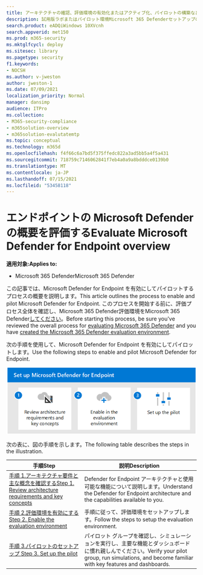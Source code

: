 ```yaml
---
title: アーキテクチャの確認、評価環境の有効化またはアクティブ化、パイロットの構築など、Microsoft Defender for Endpoint の概要を評価します。
description: 試用版ラボまたはパイロット環境Microsoft 365 Defenderセットアップの手順。 組織のデバイス、ID、データ、アプリを保護するようにセキュリティ ソリューションがどのように設計されているのかテストして体験します。
search.product: eADQiWindows 10XVcnh
search.appverid: met150
ms.prod: m365-security
ms.mktglfcycl: deploy
ms.sitesec: library
ms.pagetype: security
f1.keywords:
- NOCSH
ms.author: v-jweston
author: jweston-1
ms.date: 07/09/2021
localization_priority: Normal
manager: dansimp
audience: ITPro
ms.collection:
- M365-security-compliance
- m365solution-overview
- m365solution-evalutatemtp
ms.topic: conceptual
ms.technology: m365d
ms.openlocfilehash: f4f66c6a7bd5f375ffedc822a3ad5bb5a4f5a431
ms.sourcegitcommit: 718759c7146062841f7eb4a0a9a8bdddce0139b0
ms.translationtype: MT
ms.contentlocale: ja-JP
ms.lasthandoff: 07/15/2021
ms.locfileid: "53458118"
---
```

# <a name="evaluate-microsoft-defender-for-endpoint-overview"></a><span data-ttu-id="58d38-104">エンドポイントの Microsoft Defender の概要を評価する</span><span class="sxs-lookup"><span data-stu-id="58d38-104">Evaluate Microsoft Defender for Endpoint overview</span></span>

<span data-ttu-id="58d38-105">**適用対象:**</span><span class="sxs-lookup"><span data-stu-id="58d38-105">**Applies to:**</span></span>

- <span data-ttu-id="58d38-106">Microsoft 365 Defender</span><span class="sxs-lookup"><span data-stu-id="58d38-106">Microsoft 365 Defender</span></span>


<span data-ttu-id="58d38-107">この記事では、Microsoft Defender for Endpoint を有効にしてパイロットするプロセスの概要を説明します。</span><span class="sxs-lookup"><span data-stu-id="58d38-107">This article outlines the process to enable and pilot Microsoft Defender for Endpoint.</span></span> <span data-ttu-id="58d38-108">このプロセスを開始する前に、評価プロセス全体を確認し、Microsoft 365 Defender評価[](eval-overview.md)環境をMicrosoft 365 Defender[してください](eval-create-eval-environment.md)。</span><span class="sxs-lookup"><span data-stu-id="58d38-108">Before starting this process, be sure you've reviewed the overall process for [evaluating Microsoft 365 Defender](eval-overview.md) and you have [created the Microsoft 365 Defender evaluation environment](eval-create-eval-environment.md).</span></span> 
<br>

<span data-ttu-id="58d38-109">次の手順を使用して、Microsoft Defender for Endpoint を有効にしてパイロットします。</span><span class="sxs-lookup"><span data-stu-id="58d38-109">Use the following steps to enable and pilot Microsoft Defender for Endpoint.</span></span>

![Defender 評価環境に Microsoft Defender for Endpoint を追加する手順](../../media/defender/m365-defender-endpoint-eval-steps.png)


<span data-ttu-id="58d38-111">次の表に、図の手順を示します。</span><span class="sxs-lookup"><span data-stu-id="58d38-111">The following table describes the steps in the illustration.</span></span>

 |<span data-ttu-id="58d38-112">手順</span><span class="sxs-lookup"><span data-stu-id="58d38-112">Step</span></span>   |<span data-ttu-id="58d38-113">説明</span><span class="sxs-lookup"><span data-stu-id="58d38-113">Description</span></span>
|---------|---------|
| [<span data-ttu-id="58d38-114">手順 1.アーキテクチャ要件と主な概念を確認する</span><span class="sxs-lookup"><span data-stu-id="58d38-114">Step 1. Review architecture requirements and key concepts</span></span>](eval-defender-endpoint-architecture.md)    | <span data-ttu-id="58d38-115">Defender for Endpoint アーキテクチャと使用可能な機能について説明します。</span><span class="sxs-lookup"><span data-stu-id="58d38-115">Understand the Defender for Endpoint architecture and the capabilities available to you.</span></span>       |
|[<span data-ttu-id="58d38-116">手順 2.評価環境を有効にする</span><span class="sxs-lookup"><span data-stu-id="58d38-116">Step 2. Enable the evaluation environment</span></span>](eval-defender-office-365-enable-eval.md)     |   <span data-ttu-id="58d38-117">手順に従って、評価環境をセットアップします。</span><span class="sxs-lookup"><span data-stu-id="58d38-117">Follow the steps to setup the evaluation environment.</span></span>      |
|[<span data-ttu-id="58d38-118">手順 3.パイロットのセットアップ </span><span class="sxs-lookup"><span data-stu-id="58d38-118">Step 3. Set up the pilot </span></span>](eval-defender-office-365-pilot.md)    |    <span data-ttu-id="58d38-119">パイロット グループを確認し、シミュレーションを実行し、主要な機能とダッシュボードに慣れ親しんでください。</span><span class="sxs-lookup"><span data-stu-id="58d38-119">Verify your pilot group, run simulations, and become familiar with key features and dashboards.</span></span>     |


